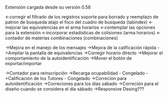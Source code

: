 Extensión cargada desde su versión 0.58

<-corregir el filtrado de los registros
	soporte para borrado y reemplazo de patron de busqueda
	atajo el foco del cuadro de busqueda (tabindex)
<-mejorar las equivalencias en el arma horarios
<-contemplar las opciones para la extensión
<-incorporar estadisticas de colisiones (arma horarios)
<-contador de materias combinaciones (combinaciones)

->Mejora en el manejo de los mensajes
->Mejora de la calificación rápida
->Ampliar la pantalla de equivalencias
->Corregir horario directo
->Mejorar el comportamiento de la autoidentificación
->Mover el botón de exportar/importar

->Contador para reinscripción
->Recarga ocupabilidad - Congelado
->Calificación de los Tutores - Congelado
->Correción para autoidentificación
->Correciones para los días sábado
->Correción para el diseño cuando se considera el día sábado
->Responsive Desing???